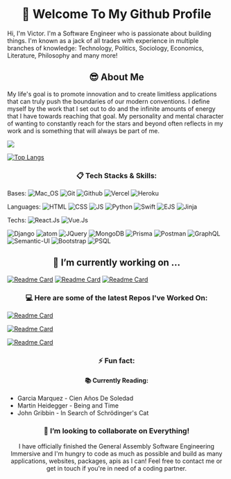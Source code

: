 
<h1 align="center"> 👋 Welcome To My Github Profile </h1>

Hi, I'm Victor. I'm a Software Engineer who is passionate about building things. I'm known as a jack of all trades with experience in multiple branches of knowledge: Technology, Politics, Sociology, Economics, Literature, Philosophy and many more!

<h2 align="center"> 😎 About Me </h2>

My life's goal is to promote innovation and to create limitless applications that can truly push the boundaries of our modern conventions. I define myself by the work that I set out to do and the infinite amounts of energy that I have towards reaching that goal. My personality and mental character of wanting to constantly reach for the stars and beyond often reflects in my work and is something that will always be part of me.

<a href="https://github.com/anuraghazra/github-readme-stats">
  <img align="center" src="https://github-readme-stats.vercel.app/api?username=victordoyle&show_icons=true&count_private=true&hide=stars&theme=dark" />
</a>

[![Top Langs](https://github-readme-stats.vercel.app/api/top-langs/?username=victordoyle&langs_count=10&theme=dark&layout=compact)](https://github.com/anuraghazra/github-readme-stats)



<h3 align="center"> 📋 Tech Stacks & Skills: </h3>

Bases:
![Mac_OS](https://img.shields.io/badge/-Mac_OS-000000?logo=Apple&style=for-the-badge&logoColor=white)
![Git](https://img.shields.io/badge/-Git-000000?logo=Git&style=for-the-badge&logoColor=white)
![Github](https://img.shields.io/badge/-Github-000000?logo=Github&style=for-the-badge&logoColor=white)
![Vercel](https://img.shields.io/badge/-vercel-000000?logo=Vercel&style=for-the-badge&logoColor=white)
![Heroku](https://img.shields.io/badge/-heroku-000000?logo=heroku&style=for-the-badge&logoColor=white)

Languages:
![HTML](https://img.shields.io/badge/-Html-444444?logo=Html5&style=for-the-badge&logoColor=white)
![CSS](https://img.shields.io/badge/-CSS3-444444?logo=CSS3&style=for-the-badge&logoColor=white)
![JS](https://img.shields.io/badge/-Javascript-444444?logo=Javascript&style=for-the-badge&logoColor=FFF361)
![Python](https://img.shields.io/badge/-python-444444?logo=Python&style=for-the-badge&logoColor=white)
![Swift](https://img.shields.io/badge/-Swift-444444?logo=Swift&style=for-the-badge&logoColor=orange)
![EJS](https://img.shields.io/badge/-ejs-444444?logo=EJS&style=for-the-badge&logoColor=mauve)
![Jinja](https://img.shields.io/badge/-Jinja-444444?logo=Jinja&style=for-the-badge&logoColor=red)

Techs: 
![React.Js](https://img.shields.io/badge/-react-6A6A6A?logo=React&style=for-the-badge&logoColor=8CEBEC)
![Vue.Js](https://img.shields.io/badge/vuejs%20-%2335495e.svg?&style=for-the-badge&logo=vue.js&logoColor=%234FC08D)

![Django](https://img.shields.io/badge/-Django-6A6A6A?logo=Django&style=for-the-badge&logoColor=blue)
![atom](https://img.shields.io/badge/-atom-6A6A6A?logo=Atom&style=for-the-badge&logoColor=black)
![JQuery](https://img.shields.io/badge/-jquery-6A6A6A?logo=Jquery&style=for-the-badge&logoColor=black)
![MongoDB](https://img.shields.io/badge/-mongodb-6A6A6A?logo=Mongodb&style=for-the-badge&logoColor=green)
![Prisma](https://img.shields.io/badge/-Prisma-6A6A6A?logo=Prisma&style=for-the-badge&logoColor=turquoise)
![Postman](https://img.shields.io/badge/-Postman-6A6A6A?logo=Postman&style=for-the-badge&logoColor=orange)
![GraphQL](https://img.shields.io/badge/-GraphQL-6A6A6A?logo=GraphQL&style=for-the-badge&logoColor=pink)
![Semantic-UI](https://img.shields.io/badge/-semantic%20UI%20-6A6A6A?logo=semantic%20UI%20&style=for-the-badge&logoColor=turquoise)
![Bootstrap](https://img.shields.io/badge/-Bootstrap-6A6A6A?logo=Bootstrap&style=for-the-badge&logoColor=purple)
![PSQL](https://img.shields.io/badge/-PSQL-6A6A6A?logo=PSQL&style=for-the-badge&logoColor=navy)




<h2 align="center"> 🔭 I’m currently working on ... </h2>

[![Readme Card](https://github-readme-stats.vercel.app/api/pin/?username=victordoyle&repo=twitter&theme=dark)](https://github.com/anuraghazra/github-readme-stats)
[![Readme Card](https://github-readme-stats.vercel.app/api/pin/?username=victordoyle&repo=Vue-Ecommerce-Plantshop&theme=dark)](https://github.com/anuraghazra/github-readme-stats)
[![Readme Card](https://github-readme-stats.vercel.app/api/pin/?username=victordoyle&repo=Swift-MealPlanner&theme=dark)](https://github.com/anuraghazra/github-readme-stats)

<h3 align="center"> 💻 Here are some of the latest Repos I've Worked On: </h3>

[![Readme Card](https://github-readme-stats.vercel.app/api/pin/?username=victordoyle&repo=coeus-app&theme=dark)](https://github.com/anuraghazra/github-readme-stats)

[![Readme Card](https://github-readme-stats.vercel.app/api/pin/?username=victordoyle&repo=narrativepage1&theme=dark)](https://github.com/anuraghazra/github-readme-stats)

[![Readme Card](https://github-readme-stats.vercel.app/api/pin/?username=victordoyle&repo=spacegame&theme=dark)](https://github.com/anuraghazra/github-readme-stats)

<h3 align="center"> ⚡ Fun fact: </h3>
<h4 align="center"> 📚 Currently Reading: </h4>

<ul>
  <li> Garcia Marquez - Cien Años De Soledad </li>
  <li> Martin Heidegger - Being and Time </li>
  <li> John Gribbin - In Search of Schrödinger's Cat </li>
</ul>

<h3 align="center"> 👯 I’m looking to collaborate on Everything! </h3>

<p align="center" >I have officially finished the General Assembly Software Engineering Immersive and I'm hungry to code as much as possible and build as many applications, websites, packages, apis as I can! Feel free to contact me or get in touch if you're in need of a coding partner. </p>
